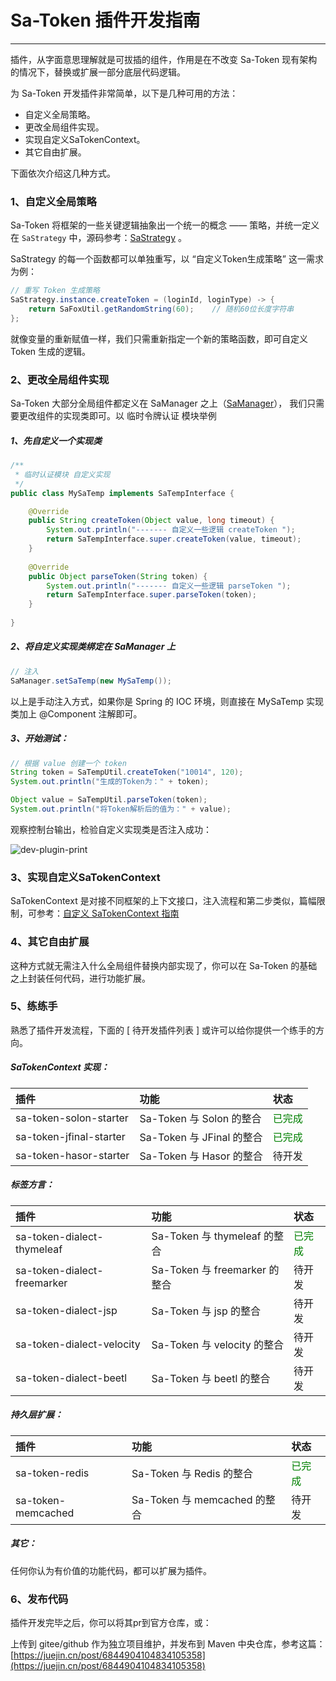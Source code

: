 # Sa-Token 插件开发指南 

--- 

插件，从字面意思理解就是可拔插的组件，作用是在不改变 Sa-Token 现有架构的情况下，替换或扩展一部分底层代码逻辑。
					
为 Sa-Token 开发插件非常简单，以下是几种可用的方法：

- 自定义全局策略。
- 更改全局组件实现。
- 实现自定义SaTokenContext。
- 其它自由扩展。

下面依次介绍这几种方式。

### 1、自定义全局策略

Sa-Token 将框架的一些关键逻辑抽象出一个统一的概念 —— 策略，并统一定义在 `SaStrategy` 中，源码参考：[SaStrategy](https://gitee.com/dromara/sa-token/blob/master/sa-token-core/src/main/java/cn/dev33/satoken/strategy/SaStrategy.java) 。

SaStrategy 的每一个函数都可以单独重写，以 “自定义Token生成策略” 这一需求为例：

``` java
// 重写 Token 生成策略 
SaStrategy.instance.createToken = (loginId, loginType) -> {
	return SaFoxUtil.getRandomString(60);    // 随机60位长度字符串
};
```

就像变量的重新赋值一样，我们只需重新指定一个新的策略函数，即可自定义 Token 生成的逻辑。


### 2、更改全局组件实现

Sa-Token 大部分全局组件都定义在 SaManager 之上（[SaManager](https://gitee.com/dromara/sa-token/blob/master/sa-token-core/src/main/java/cn/dev33/satoken/SaManager.java)），
我们只需要更改组件的实现类即可。以 临时令牌认证 模块举例

##### 1、先自定义一个实现类 

``` java
/**
 * 临时认证模块 自定义实现 
 */
public class MySaTemp implements SaTempInterface {

	@Override
	public String createToken(Object value, long timeout) {
		System.out.println("------- 自定义一些逻辑 createToken ");
		return SaTempInterface.super.createToken(value, timeout);
	}
	
	@Override
	public Object parseToken(String token) {
		System.out.println("------- 自定义一些逻辑 parseToken ");
		return SaTempInterface.super.parseToken(token);
	}
	
}
```

##### 2、将自定义实现类绑定在 SaManager 上
``` java
// 注入 
SaManager.setSaTemp(new MySaTemp());
```

以上是手动注入方式，如果你是 Spring 的 IOC 环境，则直接在 MySaTemp 实现类加上 @Component 注解即可。

##### 3、开始测试：

``` java 
// 根据 value 创建一个 token 
String token = SaTempUtil.createToken("10014", 120);
System.out.println("生成的Token为：" + token);

Object value = SaTempUtil.parseToken(token);
System.out.println("将Token解析后的值为：" + value);
```

观察控制台输出，检验自定义实现类是否注入成功：

![dev-plugin-print](https://oss.dev33.cn/sa-token/doc/dev-plugin-print.png)


### 3、实现自定义SaTokenContext
SaTokenContext 是对接不同框架的上下文接口，注入流程和第二步类似，篇幅限制，可参考：[自定义 SaTokenContext 指南](/fun/sa-token-context)


### 4、其它自由扩展
这种方式就无需注入什么全局组件替换内部实现了，你可以在 Sa-Token 的基础之上封装任何代码，进行功能扩展。


### 5、练练手
熟悉了插件开发流程，下面的 [ 待开发插件列表 ] 或许可以给你提供一个练手的方向。

##### SaTokenContext 实现：

| 插件						| 功能						| 状态			|
| :--------					| :--------					| :--------		|
| sa-token-solon-starter	| Sa-Token 与 Solon 的整合	| <font color="green" >已完成</font>		|
| sa-token-jfinal-starter	| Sa-Token 与 JFinal 的整合	| <font color="green" >已完成</font>		|
| sa-token-hasor-starter	| Sa-Token 与 Hasor 的整合	| 待开发			|

##### 标签方言：

| 插件							| 功能							| 状态			|
| :--------						| :--------						| :--------		|
| sa-token-dialect-thymeleaf	| Sa-Token 与 thymeleaf 的整合	| <font color="green" >已完成</font>			|
| sa-token-dialect-freemarker	| Sa-Token 与 freemarker 的整合	| 待开发			|
| sa-token-dialect-jsp			| Sa-Token 与 jsp 的整合			| 待开发			|
| sa-token-dialect-velocity		| Sa-Token 与 velocity 的整合	| 待开发			|
| sa-token-dialect-beetl		| Sa-Token 与 beetl 的整合		| 待开发			|

##### 持久层扩展：

| 插件							| 功能							| 状态			|
| :--------						| :--------						| :--------		|
| sa-token-redis			| Sa-Token 与 Redis 的整合		| <font color="green" >已完成</font>			|
| sa-token-memcached		| Sa-Token 与 memcached 的整合	| 待开发			|

##### 其它：
任何你认为有价值的功能代码，都可以扩展为插件。


### 6、发布代码
插件开发完毕之后，你可以将其pr到官方仓库，或：

上传到 gitee/github 作为独立项目维护，并发布到 Maven 中央仓库，参考这篇：[https://juejin.cn/post/6844904104834105358](https://juejin.cn/post/6844904104834105358)





